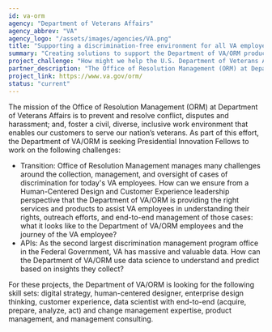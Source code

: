```yaml
---
id: va-orm
agency: "Department of Veterans Affairs"
agency_abbrev: "VA"
agency_logo: "/assets/images/agencies/VA.png"
title: "Supporting a discrimination-free environment for all VA employees"
summary: "Creating solutions to support the Department of VA/ORM product lines overall mission include an integrated approach of data science and strategic communication."
project_challenge: "How might we help the U.S. Department of Veterans Affairs better support VA employees who submit cases of discrimination and create an environment for all VA employees?"
partner_description: "The Office of Resolution Management (ORM) at Department of Veterans Affairs promotes a healthy working environment through prevention, resolution, and processing of workplace disputes, including complaints of discrimination. We foster prevention by ensuring that managers and staff are educated on the elements of a healthy working environment.  ORM has resolution experts who promote and deliver alternative dispute resolution techniques for all workplace disputes, including alleged equal employment opportunity (EEO) discrimination.  In cases where resolution cannot be reached informally, ORM processes complaints of EEO discrimination in a timely and proficient manner."
project_link: https://www.va.gov/orm/
status: "current"
---
```

The mission of the Office of Resolution Management (ORM) at Department of Veterans Affairs is to prevent and resolve conflict, disputes and harassment; and, foster a civil, diverse, inclusive work environment that enables our customers to serve our nation’s veterans. As part of this effort, the Department of VA/ORM is seeking Presidential Innovation Fellows to work on the following challenges:
<ul>
<li>Transition: Office of Resolution Management manages many challenges around the collection, management, and oversight of cases of discrimination for today's VA employees. How can we ensure from a Human-Centered Design and Customer Experience leadership perspective that the Department of VA/ORM is providing the right services and products to assist VA employees in understanding their rights, outreach efforts, and end-to-end management of those cases: what it looks like to the Department of VA/ORM employees and the journey of the VA employee?</li>
<li>APIs: As the second largest discrimination management program office in the Federal Government, VA has massive and valuable data. How can the Department of VA/ORM use data science to understand and predict based on insights they collect?</li>
</ul>
For these projects, the Department of VA/ORM is looking for the following skill sets: digital strategy, human-centered designer, enterprise design thinking, customer experience, data scientist with end-to-end (acquire, prepare, analyze, act) and change management expertise, product management, and management consulting.
